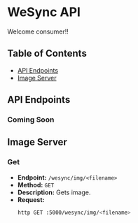 # WeSync API

Welcome consumer!!

## Table of Contents
- [API Endpoints](#api-endpoints)
- [Image Server](#image-server)



## API Endpoints

### Coming Soon
## Image Server
### Get
- **Endpoint:** `/wesync/img/<filename>`
- **Method:** `GET`
- **Description:** Gets image.
- **Request:**
    ```sh
    http GET :5000/wesync/img/<filename> 
    ```
